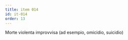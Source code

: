 ```yaml
---
title: item 014
id: it-014
order: 13
---
```

Morte violenta improvvisa (ad esempio, omicidio, suicidio)